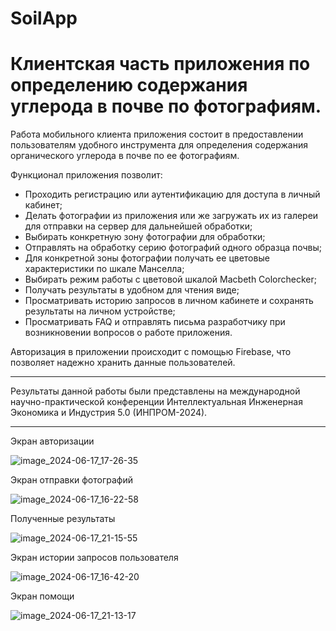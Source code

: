 # SoilApp
# Клиентская часть приложения по определению содержания углерода в почве по фотографиям. #

Работа мобильного клиента приложения состоит в
предоставлении пользователям удобного
инструмента для определения содержания органического углерода в почве по ее
фотографиям. 

Функционал приложения позволит:
- Проходить регистрацию или аутентификацию для доступа в личный кабинет;
- Делать фотографии из приложения или же загружать их из галереи для
отправки на сервер для дальнейшей обработки;
- Выбирать конкретную зону фотографии для обработки;
- Отправлять на обработку серию фотографий одного образца почвы;
- Для конкретной зоны фотографии получать ее цветовые характеристики по
шкале Манселла;
- Выбирать режим работы с цветовой шкалой Macbeth Colorchecker;
- Получать результаты в удобном для чтения виде;
- Просматривать историю запросов в личном кабинете и сохранять результаты
на личном устройстве;
- Просматривать FAQ и отправлять письма разработчику при
возникновении вопросов о работе приложения.

Авторизация в приложении происходит с помощью Firebase, что позволяет надежно хранить данные пользователей.

----
Результаты данной работы были представлены на международной научно-практической конференции Интеллектуальная Инженерная Экономика и Индустрия 5.0 (ИНПРОМ-2024).

---

Экран авторизации

![image_2024-06-17_17-26-35](https://github.com/user-attachments/assets/770ad4fe-b0d9-4761-8ab9-94e355408fde)

Экран отправки фотографий  

![image_2024-06-17_16-22-58](https://github.com/user-attachments/assets/9d2365a8-6349-4260-8910-21f539f838aa)

Полученные результаты

![image_2024-06-17_21-15-55](https://github.com/user-attachments/assets/eb2bdbb4-3360-46b3-b9f2-7a4af5d04c8f)

Экран истории запросов пользователя

![image_2024-06-17_16-42-20](https://github.com/user-attachments/assets/efc125d0-3b56-463c-9922-b72dacbd1ff0)

Экран помощи

![image_2024-06-17_21-13-17](https://github.com/user-attachments/assets/1512e2a8-33f6-4f3f-9c9e-16f3faa26304)
